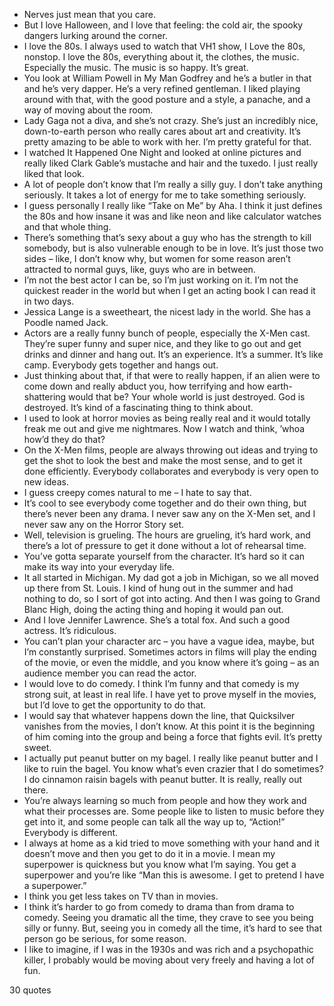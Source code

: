  - Nerves just mean that you care.
 - But I love Halloween, and I love that feeling: the cold air, the spooky dangers lurking around the corner.
 - I love the 80s. I always used to watch that VH1 show, I Love the 80s, nonstop. I love the 80s, everything about it, the clothes, the music. Especially the music. The music is so happy. It’s great.
 - You look at William Powell in My Man Godfrey and he’s a butler in that and he’s very dapper. He’s a very refined gentleman. I liked playing around with that, with the good posture and a style, a panache, and a way of moving about the room.
 - Lady Gaga not a diva, and she’s not crazy. She’s just an incredibly nice, down-to-earth person who really cares about art and creativity. It’s pretty amazing to be able to work with her. I’m pretty grateful for that.
 - I watched It Happened One Night and looked at online pictures and really liked Clark Gable’s mustache and hair and the tuxedo. I just really liked that look.
 - A lot of people don’t know that I’m really a silly guy. I don’t take anything seriously. It takes a lot of energy for me to take something seriously.
 - I guess personally I really like “Take on Me” by Aha. I think it just defines the 80s and how insane it was and like neon and like calculator watches and that whole thing.
 - There’s something that’s sexy about a guy who has the strength to kill somebody, but is also vulnerable enough to be in love. It’s just those two sides – like, I don’t know why, but women for some reason aren’t attracted to normal guys, like, guys who are in between.
 - I’m not the best actor I can be, so I’m just working on it. I’m not the quickest reader in the world but when I get an acting book I can read it in two days.
 - Jessica Lange is a sweetheart, the nicest lady in the world. She has a Poodle named Jack.
 - Actors are a really funny bunch of people, especially the X-Men cast. They’re super funny and super nice, and they like to go out and get drinks and dinner and hang out. It’s an experience. It’s a summer. It’s like camp. Everybody gets together and hangs out.
 - Just thinking about that, if that were to really happen, if an alien were to come down and really abduct you, how terrifying and how earth-shattering would that be? Your whole world is just destroyed. God is destroyed. It’s kind of a fascinating thing to think about.
 - I used to look at horror movies as being really real and it would totally freak me out and give me nightmares. Now I watch and think, ’whoa how’d they do that?
 - On the X-Men films, people are always throwing out ideas and trying to get the shot to look the best and make the most sense, and to get it done efficiently. Everybody collaborates and everybody is very open to new ideas.
 - I guess creepy comes natural to me – I hate to say that.
 - It’s cool to see everybody come together and do their own thing, but there’s never been any drama. I never saw any on the X-Men set, and I never saw any on the Horror Story set.
 - Well, television is grueling. The hours are grueling, it’s hard work, and there’s a lot of pressure to get it done without a lot of rehearsal time.
 - You’ve gotta separate yourself from the character. It’s hard so it can make its way into your everyday life.
 - It all started in Michigan. My dad got a job in Michigan, so we all moved up there from St. Louis. I kind of hung out in the summer and had nothing to do, so I sort of got into acting. And then I was going to Grand Blanc High, doing the acting thing and hoping it would pan out.
 - And I love Jennifer Lawrence. She’s a total fox. And such a good actress. It’s ridiculous.
 - You can’t plan your character arc – you have a vague idea, maybe, but I’m constantly surprised. Sometimes actors in films will play the ending of the movie, or even the middle, and you know where it’s going – as an audience member you can read the actor.
 - I would love to do comedy. I think I’m funny and that comedy is my strong suit, at least in real life. I have yet to prove myself in the movies, but I’d love to get the opportunity to do that.
 - I would say that whatever happens down the line, that Quicksilver vanishes from the movies, I don’t know. At this point it is the beginning of him coming into the group and being a force that fights evil. It’s pretty sweet.
 - I actually put peanut butter on my bagel. I really like peanut butter and I like to ruin the bagel. You know what’s even crazier that I do sometimes? I do cinnamon raisin bagels with peanut butter. It is really, really out there.
 - You’re always learning so much from people and how they work and what their processes are. Some people like to listen to music before they get into it, and some people can talk all the way up to, “Action!” Everybody is different.
 - I always at home as a kid tried to move something with your hand and it doesn’t move and then you get to do it in a movie. I mean my superpower is quickness but you know what I’m saying. You get a superpower and you’re like “Man this is awesome. I get to pretend I have a superpower.”
 - I think you get less takes on TV than in movies.
 - I think it’s harder to go from comedy to drama than from drama to comedy. Seeing you dramatic all the time, they crave to see you being silly or funny. But, seeing you in comedy all the time, it’s hard to see that person go be serious, for some reason.
 - I like to imagine, if I was in the 1930s and was rich and a psychopathic killer, I probably would be moving about very freely and having a lot of fun.

30 quotes